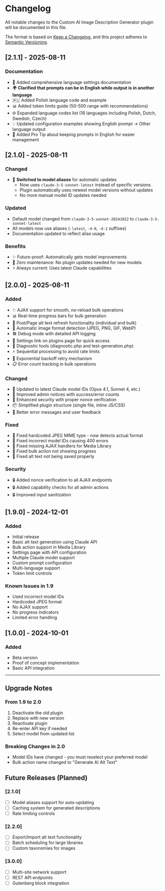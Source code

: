 # Changelog

All notable changes to the Custom AI Image Description Generator plugin will be documented in this file.

The format is based on [Keep a Changelog](https://keepachangelog.com/en/1.0.0/),
and this project adheres to [Semantic Versioning](https://semver.org/spec/v2.0.0.html).

## [2.1.1] - 2025-08-11

### Documentation
- 📝 Added comprehensive language settings documentation
- 🌍 **Clarified that prompts can be in English while output is in another language**
- 🇵🇱 Added Polish language code and example
- 📊 Added token limits guide (50-500 range with recommendations)
- 🌐 Expanded language codes list (16 languages including Polish, Dutch, Swedish, Czech)
- 💡 Updated configuration examples showing English prompt → Other language output
- 💬 Added Pro Tip about keeping prompts in English for easier management

## [2.1.0] - 2025-08-11

### Changed
- 🚀 **Switched to model aliases** for automatic updates
  - Now uses `claude-3-5-sonnet-latest` instead of specific versions
  - Plugin automatically uses newest model versions without updates
  - No more manual model ID updates needed

### Updated
- Default model changed from `claude-3-5-sonnet-20241022` to `claude-3-5-sonnet-latest`
- All models now use aliases (`-latest`, `-4-0`, `-4-1` suffixes)
- Documentation updated to reflect alias usage

### Benefits
- ✨ Future-proof: Automatically gets model improvements
- 🔧 Zero maintenance: No plugin updates needed for new models
- ⚡ Always current: Uses latest Claude capabilities

## [2.0.0] - 2025-08-11

### Added
- ✨ AJAX support for smooth, no-reload bulk operations
- 📊 Real-time progress bars for bulk generation
- 🔄 Post/Page alt text refresh functionality (individual and bulk)
- 🎯 Automatic image format detection (JPEG, PNG, GIF, WebP)
- 🛠️ Debug mode with detailed API logging
- 📝 Settings link on plugins page for quick access
- 🔧 Diagnostic tools (diagnostic.php and test-generation.php)
- ⚡ Sequential processing to avoid rate limits
- 🔄 Exponential backoff retry mechanism
- 📋 Error count tracking in bulk operations

### Changed
- 🚀 Updated to latest Claude model IDs (Opus 4.1, Sonnet 4, etc.)
- 🎨 Improved admin notices with success/error counts
- 🔐 Enhanced security with proper nonce verification
- 📦 Simplified plugin structure (single file, inline JS/CSS)
- 🌟 Better error messages and user feedback

### Fixed
- 🐛 Fixed hardcoded JPEG MIME type - now detects actual format
- 🐛 Fixed incorrect model IDs causing 400 errors
- 🐛 Fixed missing AJAX handlers for Media Library
- 🐛 Fixed bulk action not showing progress
- 🐛 Fixed alt text not being saved properly

### Security
- 🔒 Added nonce verification to all AJAX endpoints
- 🔒 Added capability checks for all admin actions
- 🔒 Improved input sanitization

## [1.9.0] - 2024-12-01

### Added
- Initial release
- Basic alt text generation using Claude API
- Bulk action support in Media Library
- Settings page with API configuration
- Multiple Claude model support
- Custom prompt configuration
- Multi-language support
- Token limit controls

### Known Issues in 1.9
- Used incorrect model IDs
- Hardcoded JPEG format
- No AJAX support
- No progress indicators
- Limited error handling

## [1.0.0] - 2024-10-01

### Added
- Beta version
- Proof of concept implementation
- Basic API integration

---

## Upgrade Notes

### From 1.9 to 2.0
1. Deactivate the old plugin
2. Replace with new version
3. Reactivate plugin
4. Re-enter API key if needed
5. Select model from updated list

### Breaking Changes in 2.0
- Model IDs have changed - you must reselect your preferred model
- Bulk action name changed to "Generate AI Alt Text"

## Future Releases (Planned)

### [2.1.0]
- [ ] Model aliases support for auto-updating
- [ ] Caching system for generated descriptions
- [ ] Rate limiting controls

### [2.2.0]
- [ ] Export/Import alt text functionality
- [ ] Batch scheduling for large libraries
- [ ] Custom taxonomies for images

### [3.0.0]
- [ ] Multi-site network support
- [ ] REST API endpoints
- [ ] Gutenberg block integration